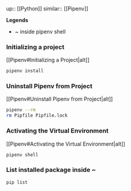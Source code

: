 up:: [[Python]]
similar:: [[Pipenv]]

**Legends**
- ~ inside pipenv shell

### Initializing a project
[[Pipenv#Initializing a Project|alt]]
```sh
pipenv install
```

### Uninstall Pipenv from Project
[[Pipenv#Uninstall Pipenv from Project|alt]]
```sh
pipenv --rm
rm Pipfile Pipfile.lock
```

### Activating the Virtual Environment
[[Pipenv#Activating the Virtual Environment|alt]]
```sh
pipenv shell
```

### List installed package inside ~
```sh
pip list
```

